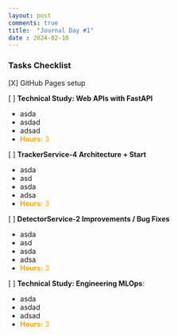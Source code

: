 ```yaml
---
layout: post
comments: true
title:  "Journal Day #1"
date : 2024-02-10
---
```


### Tasks Checklist

[X] GitHub Pages setup



[ ] **Technical Study: Web APIs with FastAPI** 

  - asda
  - asdad
  - adsad
  - <span style="color: orange;">**Hours:** 3</span> 



[ ] **TrackerService-4 Architecture + Start**

  - asda
  - asd
  - asda
  - adsa
  - <span style="color: orange;">**Hours:** 3</span> 


[ ] **DetectorService-2 Improvements / Bug Fixes**

  - asda
  - asd
  - asda
  - adsa
  - <span style="color: orange;">**Hours:** 3</span> 


[ ] **Technical Study: Engineering MLOps**: 

  - asda
  - asdad
  - adsad
  - <span style="color: orange;">**Hours:** 3</span> 



